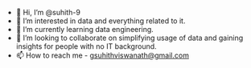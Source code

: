 - 👋 Hi, I’m @suhith-9
- 👀 I’m interested in data and everything related to it.
- 🌱 I’m currently learning data engineering.
- 💞️ I’m looking to collaborate on simplifying usage of data and gaining insights for people with no IT background.
- 📫 How to reach me - gsuhithviswanath@gmail.com
<!---
suhith-9/suhith-9 is a ✨ special ✨ repository because its `README.md` (this file) appears on your GitHub profile.
You can click the Preview link to take a look at your changes.
--->
